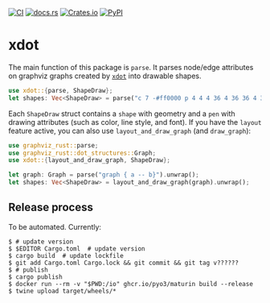 [![CI](https://github.com/flying-sheep/xdot-rust/actions/workflows/rust.yml/badge.svg)](https://github.com/flying-sheep/xdot-rust/actions/workflows/rust.yml)
[![docs.rs](https://img.shields.io/docsrs/xdot)](https://docs.rs/xdot/latest/xdot/)
[![Crates.io](https://img.shields.io/crates/v/xdot)](https://crates.io/crates/xdot)
[![PyPI](https://img.shields.io/pypi/v/xdot-rs)](https://pypi.org/project/xdot-rs/)

xdot
====

The main function of this package is `parse`.
It parses node/edge attributes on graphviz graphs created by [`xdot`](https://graphviz.org/docs/attr-types/xdot/) into drawable shapes.

```rust
use xdot::{parse, ShapeDraw};
let shapes: Vec<ShapeDraw> = parse("c 7 -#ff0000 p 4 4 4 36 4 36 36 4 36");
```

Each `ShapeDraw` struct contains a `shape` with geometry and a `pen` with drawing attributes (such as color, line style, and font).
If you have the `layout` feature active, you can also use `layout_and_draw_graph` (and `draw_graph`):

```rust
use graphviz_rust::parse;
use graphviz_rust::dot_structures::Graph;
use xdot::{layout_and_draw_graph, ShapeDraw};

let graph: Graph = parse("graph { a -- b}").unwrap();
let shapes: Vec<ShapeDraw> = layout_and_draw_graph(graph).unwrap();
```

Release process
---------------

To be automated. Currently:

```console
$ # update version
$ $EDITOR Cargo.toml  # update version
$ cargo build  # update lockfile
$ git add Cargo.toml Cargo.lock && git commit && git tag v??????
$ # publish
$ cargo publish
$ docker run --rm -v "$PWD:/io" ghcr.io/pyo3/maturin build --release
$ twine upload target/wheels/*
```
